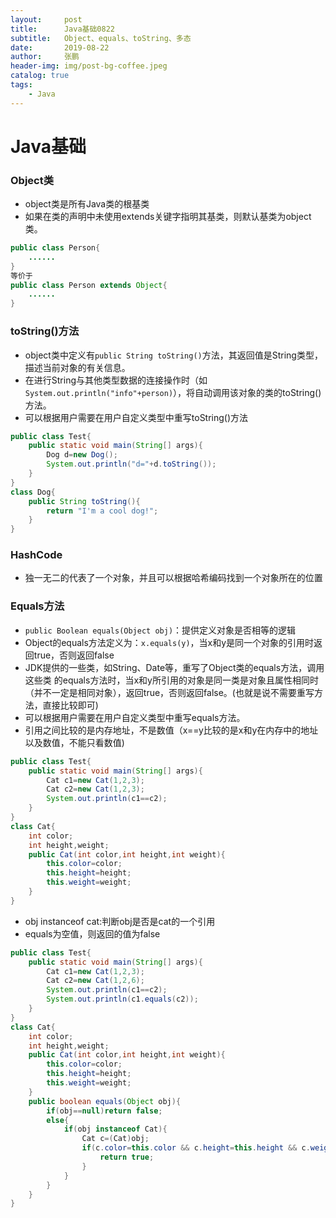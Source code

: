 ```yaml
---
layout:     post 
title:      Java基础0822
subtitle:   Object、equals、toString、多态
date:       2019-08-22
author:     张鹏
header-img: img/post-bg-coffee.jpeg
catalog: true   
tags:                         
    - Java
---
```


# Java基础

### Object类

- object类是所有Java类的根基类
- 如果在类的声明中未使用extends关键字指明其基类，则默认基类为object类。
```java
public class Person{
    ......
}
等价于
public class Person extends Object{
    ......
}
```
### toString()方法

- object类中定义有`public String toString()`方法，其返回值是String类型，描述当前对象的有关信息。
- 在进行String与其他类型数据的连接操作时（如`System.out.println("info"+person)`），将自动调用该对象的类的toString()方法。
- 可以根据用户需要在用户自定义类型中重写toString()方法
```java
public class Test{
    public static void main(String[] args){
        Dog d=new Dog();
        System.out.println("d="+d.toString());
    }
}
class Dog{
    public String toString(){
        return "I'm a cool dog!";
    }
}
```

### HashCode

- 独一无二的代表了一个对象，并且可以根据哈希编码找到一个对象所在的位置

### Equals方法

- `public Boolean equals(Object obj)`：提供定义对象是否相等的逻辑
- Object的equals方法定义为：`x.equals(y)`，当x和y是同一个对象的引用时返回true，否则返回false
- JDK提供的一些类，如String、Date等，重写了Object类的equals方法，调用这些类 的equals方法时，当x和y所引用的对象是同一类是对象且属性相同时（并不一定是相同对象），返回true，否则返回false。(也就是说不需要重写方法，直接比较即可)
- 可以根据用户需要在用户自定义类型中重写equals方法。
- 引用之间比较的是内存地址，不是数值（x==y比较的是x和y在内存中的地址以及数值，不能只看数值)
```java
public class Test{
    public static void main(String[] args){
        Cat c1=new Cat(1,2,3);
        Cat c2=new Cat(1,2,3);
        System.out.println(c1==c2);
    }
}
class Cat{
    int color;
    int height,weight;
    public Cat(int color,int height,int weight){
        this.color=color;
        this.height=height;
        this.weight=weight;
    }
}
```
- obj instanceof cat:判断obj是否是cat的一个引用
- equals为空值，则返回的值为false
```java
public class Test{
    public static void main(String[] args){
        Cat c1=new Cat(1,2,3);
        Cat c2=new Cat(1,2,6);
        System.out.println(c1==c2);
        System.out.println(c1.equals(c2));
    }
}
class Cat{
    int color;
    int height,weight;
    public Cat(int color,int height,int weight){
        this.color=color;
        this.height=height;
        this.weight=weight;
    }
    public boolean equals(Object obj){
        if(obj==null)return false;
        else{
            if(obj instanceof Cat){
                Cat c=(Cat)obj;
                if(c.color=this.color && c.height=this.height && c.weight=this.weight){
                    return true;
                }
            }
        }
    }
}
```
